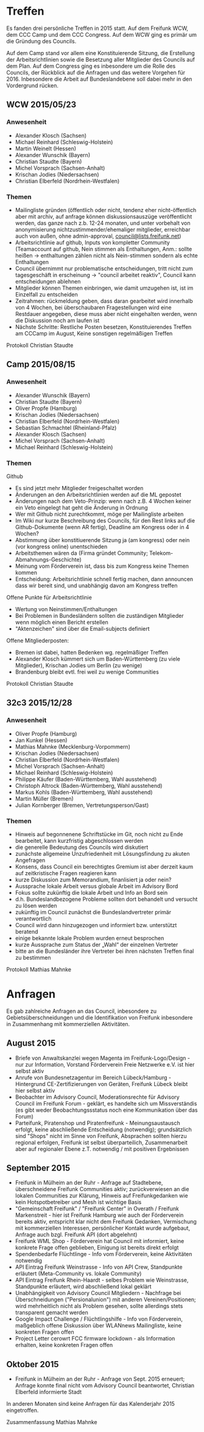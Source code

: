 # Treffen

Es fanden drei persönliche Treffen in 2015 statt. Auf dem Freifunk WCW, dem CCC Camp und dem CCC Congress. Auf dem WCW ging es primär um die Gründung des Councils. 

Auf dem Camp stand vor allem eine Konstituierende Sitzung, die Erstellung der Arbeitsrichtlinien sowie die Besetzung aller Mitglieder des Councils auf dem Plan. Auf dem Congress ging es inbesondere um die Rolle des Councils, der Rückblick auf die Anfragen und das weitere Vorgehen für 2016. Inbesondere die Arbeit auf Bundeslandebene soll dabei mehr in den Vordergrund rücken.

## WCW 2015/05/23

### Anwesenheit
* Alexander Klosch (Sachsen)
* Michael Reinhard (Schleswig-Holstein)
* Martin Weinelt (Hessen)
* Alexander Wunschik (Bayern)
* Christian Staudte (Bayern)
* Michel Vorsprach (Sachsen-Anhalt)
* Krischan Jodies (Niedersachsen)
* Christian Elberfeld (Nordrhein-Westfalen)

### Themen
* Mailingliste gründen (öffentlich oder nicht, tendenz eher nicht-öffentlich aber mit archiv, auf anfrage können diskussionsauszüge veröffentlicht werden, das ganze nach z.b. 12-24 monaten, und unter vorbehalt von anonymisierung nichtzustimmender/ehemaliger mitglieder, erreichbar auch von außen, ohne admin-approval, council@lists.freifunk.net)
* Arbeitsrichtlinie auf github, Inputs von kompletter Community (Teamaccount auf github, Nein stimmen als Enthaltungen, Anm.: sollte heißen -> enthaltungen zählen nicht als Nein-stimmen sondern als echte Enthaltungen
* Council übernimmt nur problematische entscheidungen, tritt nicht zum tagesgeschäft in erscheinung -> "council arbeitet reaktiv", Council kann entscheidungen ablehnen
* Mitglieder können Themen einbringen, wie damit umzugehen ist, ist im Einzelfall zu entscheiden
* Zeitrahmen: rückmeldung geben, dass daran gearbeitet wird innerhalb von 4 Wochen, bei überschaubaren Fragestellungen wird eine Restdauer angegeben, diese muss aber nicht eingehalten werden, wenn die Diskussion noch am laufen ist
* Nächste Schritte: Restliche Posten besetzen, Konstituierendes Treffen am CCCamp im August, Keine sonstigen regelmäßigen Treffen

Protokoll Christian Staudte

## Camp 2015/08/15

### Anwesenheit
* Alexander Wunschik (Bayern)
* Christian Staudte (Bayern)
* Oliver Propfe (Hamburg)
* Krischan Jodies (Niedersachsen)
* Christian Elberfeld (Nordrhein-Westfalen)
* Sebastian Schmachtel (Rheinland-Pfalz)
* Alexander Klosch (Sachsen)
* Michel Vorsprach (Sachsen-Anhalt)
* Michael Reinhard (Schleswig-Holstein)

### Themen

Github
* Es sind jetzt mehr Mitglieder freigeschaltet worden
* Änderungen an den Arbeitsrichtlinien werden auf die ML gepostet
* Änderungen nach dem Veto-Prinzip: wenn nach z.B. 4 Wochen keiner ein Veto eingelegt hat geht die Änderung in Ordnung
* Wer mit Github nicht zurechtkommt, möge per Mailingliste arbeiten
* Im Wiki nur kurze Beschreibung des Councils, für den Rest links auf die Github-Dokumente (wenn AR fertig), Deadline am Kongress oder in 4 Wochen?
* Abstimmung über konstitiuerende Sitzung ja (am kongress) oder nein (vor kongress online) unentschieden
* Arbeitsthemen wären da (Firma gründet Community; Telekom-Abmahnungs-Geschichte)
* Meinung vom Förderverein ist, dass bis zum Kongress keine Themen kommen
* Entscheidung: Arbeitsrichtlinie schnell fertig machen, dann announcen dass wir bereit sind, und unabhängig davon am Kongress treffen

Offene Punkte für Arbeitsrichtlinie
* Wertung von Neinstimmen/Enthaltungen
* Bei Problemen in Bundesländern sollten die zuständigen Mitglieder wenn möglich einen Bericht erstellen
* "Aktenzeichen" sind über die Email-subjects definiert

Offene Mitgliederposten:
* Bremen ist dabei, hatten Bedenken wg. regelmäßiger Treffen
* Alexander Klosch kümmert sich um Baden-Württemberg (zu viele Mitglieder), Krischan Jodies um Berlin (zu wenige)
* Brandenburg bleibt evtl. frei weil zu wenige Communities

Protokoll Christian Staudte

## 32c3 2015/12/28

### Anwesenheit
* Oliver Propfe (Hamburg)
* Jan Kunkel (Hessen)
* Mathias Mahnke (Mecklenburg-Vorpommern)
* Krischan Jodies (Niedersachsen)
* Christian Elberfeld (Nordrhein-Westfalen)
* Michel Vorsprach (Sachsen-Anhalt)
* Michael Reinhard (Schleswig-Holstein)
* Philippe Käufer (Baden-Württemberg, Wahl ausstehend)
* Christoph Altrock (Baden-Württemberg, Wahl ausstehend)
* Markus Kohls (Baden-Württemberg, Wahl ausstehend)
* Martin Müller (Bremen)
* Julian Kornberger (Bremen, Vertretungsperson/Gast)

### Themen
* Hinweis auf begonnenene Schriftstücke im Git, noch nicht zu Ende bearbeitet, kann kurzfristig abgeschlossen werden
* die generelle Bedeutung des Councils wird diskutiert
* zunächste allgemeine Unzufriedenheit mit Lösungsfindung zu akuten Angefragen
* Konsens, dass Council ein berechtigtes Gremium ist aber derzeit kaum auf zeitkristische Fragen reagieren kann
* kurze Diskussion zum Memorandium, finanlisiert ja oder nein?
* Aussprache lokale Arbeit versus globale Arbeit im Advisory Bord
* Fokus sollte zukünftig die lokale Arbeit und Info an Bord sein
* d.h. Bundeslandbezogene Probleme sollten dort behandelt und versucht zu lösen werden
* zukünftig im Council zunächst die Bundeslandvertreter primär verantwortlich
* Council wird dann hinzugezogen und informiert bzw. unterstützt beratend
* einige bekannte lokale Problem wurden erneut besprochen
* kurze Aussprache zum Status der „Wahl“ der einzelnen Vertreter
* bitte an die Bundesländer ihre Vertreter bei ihren nächsten Treffen final zu bestimmen

Protokoll Mathias Mahnke

# Anfragen

Es gab zahlreiche Anfragen an das Council, inbesondere zu Gebietsüberschneidungen und die Identifikation von Freifunk inbesondere in Zusammenhang mit kommerziellen Aktivitäten.

## August 2015
* Briefe von Anwaltskanzlei wegen Magenta im Freifunk-Logo/Design - nur zur Information, Vorstand Förderverein Freie Netzwerke e.V. ist hier selbst aktiv
* Anrufe von Bundesnetzagentur im Bereich Lübeck/Hamburg - Hintergrund CE-Zertifizierungen von Geräten, Freifunk Lübeck bleibt hier selbst aktiv
* Beobachter im Advisory Council, Moderationsrechte für Advisory Council im Freifunk Forum - geklärt, es handelte sich um Missverständis (es gibt weder Beobachtungssstatus noch eine Kommunikation über das Forum)
* Parteifunk, Piratenshop und Piratenfreifunk - Meinungsaustausch erfolgt, keine abschließende Entscheidung (notwendig); grundsätzlich sind "Shops" nicht im Sinne von Freifunk, Absprachen sollten hierzu regional erfolgen, Freifunk ist selbst überparteilich, Zusammenarbeit aber auf regionaler Ebene z.T. notwendig / mit positiven Ergebnissen

## September 2015
* Freifunk in Mülheim an der Ruhr - Anfrage auf Stadtebene, überschneidene Freifunk Communities aktiv; zurückverwiesen an die lokalen Communities zur Klärung, Hinweis auf Freifunkgedanken wie kein Hotspotbetreiber und Mesh ist wichtige Basis
* "Gemeinschaft Freifunk" / "Freifunk Center" in Overath / Freifunk Markenstreit - hier ist Freifunk Hamburg wie auch der Förderverein bereits aktiv, entspricht klar nicht dem Freifunk Gedanken, Vermischung mit kommerziellen Interessen, persönlicher Kontakt wurde aufgebaut, Anfrage auch bzgl. Freifunk API (dort abgelehnt)
* Freifunk WML Shop - Förderverein hat Council mit informiert, keine konkrete Frage offen geblieben, Einigung ist bereits direkt erfolgt
* Spendenbedarfe Flüchtlinge - Info vom Förderverein, keine Aktivitäten notwendig
* API Eintrag Freifunk Weinstrasse - Info von API Crew, Standpunkte erläutert (Meta-Community vs. lokale Community)
* API Eintrag Freifunk Rhein-Haardt - selbes Problem wie Weinstrasse, Standpunkte erläutert, wird abschließend lokal geklärt
* Unabhängigkeit von Advisory Council Mitgliedern - Nachfrage bei Überschneidungen ("Persionalunion") mit anderen Vereinen/Positionen; wird mehrheitlich nicht als Problem gesehen, sollte allerdings stets transparent gemacht werden
* Google Impact Challenge / Flüchtlingshilfe - Info von Förderverein, maßgeblich offene Diskussion über WLANnews Mailingliste, keine konkreten Fragen offen
* Project Letter cerowrt FCC firmware lockdown - als Information erhalten, keine konkreten Fragen offen

## Oktober 2015
* Freifunk in Mülheim an der Ruhr - Anfrage von Sept. 2015 erneuert; Anfrage konnte final nicht vom Advisory Council beantwortet, Christian Elberfeld informierte Stadt
 
In anderen Monaten sind keine Anfragen für das Kalenderjahr 2015 eingetroffen.

Zusammenfassung Mathias Mahnke
